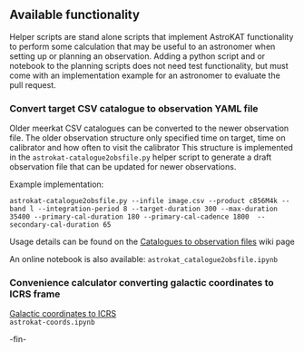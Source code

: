 ## Available functionality
Helper scripts are stand alone scripts that implement AstroKAT functionality to perform some calculation that may be useful to an astronomer when setting up or planning an observation.
Adding a python script and or notebook to the planning scripts does not need test functionality, but must come with an implementation example for an astronomer to evaluate the pull request.


### Convert target CSV catalogue to observation YAML file
Older meerkat CSV catalogues can be converted to the newer observation file.
The older observation structure only specified time on target, time on calibrator and how often to visit the calibrator
This structure is implemented in the `astrokat-catalogue2obsfile.py` helper script to generate a draft observation file that can be updated for newer observations.

Example implementation:
```
astrokat-catalogue2obsfile.py --infile image.csv --product c856M4k --band l --integration-period 8 --target-duration 300 --max-duration 35400 --primary-cal-duration 180 --primary-cal-cadence 1800  --secondary-cal-duration 65
```

Usage details can be found on the
[Catalogues to observation files](https://github.com/ska-sa/astrokat/wiki/Catalogues-to-observation-files)
wiki page

An online notebook is also available: 
`astrokat_catalogue2obsfile.ipynb`


### Convenience calculator converting galactic coordinates to ICRS frame
[Galactic coordinates to ICRS](https://github.com/ska-sa/astrokat/wiki/Galactic-coordinates-to-ICRS)    
`astrokat-coords.ipynb`

-fin-
